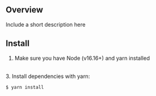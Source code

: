 ## Overview

Include a short description here

## Install

1. Make sure you have Node (v16.16+) and yarn installed

<br>
3. Install dependencies with yarn:

```
$ yarn install
```
